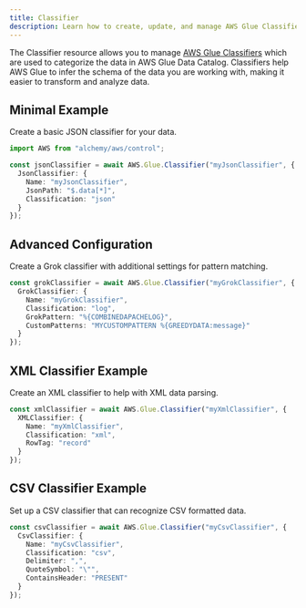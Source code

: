 ```yaml
---
title: Classifier
description: Learn how to create, update, and manage AWS Glue Classifiers using Alchemy Cloud Control.
---
```



The Classifier resource allows you to manage [AWS Glue Classifiers](https://docs.aws.amazon.com/glue/latest/userguide/) which are used to categorize the data in AWS Glue Data Catalog. Classifiers help AWS Glue to infer the schema of the data you are working with, making it easier to transform and analyze data.

## Minimal Example

Create a basic JSON classifier for your data.

```ts
import AWS from "alchemy/aws/control";

const jsonClassifier = await AWS.Glue.Classifier("myJsonClassifier", {
  JsonClassifier: {
    Name: "myJsonClassifier",
    JsonPath: "$.data[*]",
    Classification: "json"
  }
});
```

## Advanced Configuration

Create a Grok classifier with additional settings for pattern matching.

```ts
const grokClassifier = await AWS.Glue.Classifier("myGrokClassifier", {
  GrokClassifier: {
    Name: "myGrokClassifier",
    Classification: "log",
    GrokPattern: "%{COMBINEDAPACHELOG}",
    CustomPatterns: "MYCUSTOMPATTERN %{GREEDYDATA:message}"
  }
});
```

## XML Classifier Example

Create an XML classifier to help with XML data parsing.

```ts
const xmlClassifier = await AWS.Glue.Classifier("myXmlClassifier", {
  XMLClassifier: {
    Name: "myXmlClassifier",
    Classification: "xml",
    RowTag: "record"
  }
});
```

## CSV Classifier Example

Set up a CSV classifier that can recognize CSV formatted data.

```ts
const csvClassifier = await AWS.Glue.Classifier("myCsvClassifier", {
  CsvClassifier: {
    Name: "myCsvClassifier",
    Classification: "csv",
    Delimiter: ",",
    QuoteSymbol: "\"",
    ContainsHeader: "PRESENT"
  }
});
```
